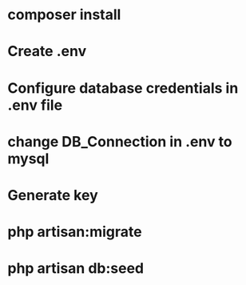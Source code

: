 # composer install
# Create .env
# Configure database credentials in .env file
# change DB_Connection in .env to mysql
# Generate key
# php artisan:migrate
# php artisan db:seed